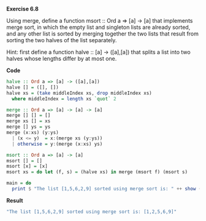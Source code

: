**Exercise 6.8**

Using merge, define a function msort :: Ord a => [a] -> [a] that implements merge sort, in which the empty list and singleton lists are already sorted, and any other list is sorted by merging
together the two lists that result from sorting the two halves of the list separately. 

Hint: first define a function halve :: [a] -> ([a],[a]) that splits a list into two halves whose lengths differ by at most one.

**Code**

```haskell
halve :: Ord a => [a] -> ([a],[a])
halve [] = ([], [])
halve xs = (take middleIndex xs, drop middleIndex xs)
  where middleIndex = length xs `quot` 2

merge :: Ord a => [a] -> [a] -> [a]
merge [] [] = []
merge xs [] = xs
merge [] ys = ys
merge (x:xs) (y:ys)
  | (x <= y)  = x:(merge xs (y:ys))
  | otherwise = y:(merge (x:xs) ys)

msort :: Ord a => [a] -> [a]
msort [] = []
msort [x] = [x]
msort xs = do let (f, s) = (halve xs) in merge (msort f) (msort s)

main = do
  print $ "The list [1,5,6,2,9] sorted using merge sort is: " ++ show (msort [1,5,6,2,9])

```

**Result**
```bash
"The list [1,5,6,2,9] sorted using merge sort is: [1,2,5,6,9]"
```
